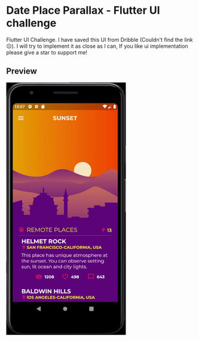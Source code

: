# Date Place Parallax - Flutter UI challenge

Flutter UI Challenge. I have saved this UI from Dribble (Couldn't find the link ☹). I will try to implement it as close as I can, If you like ui implementation please give a star to support me!

## Preview

![Preview Screen](./.github/output.gif?raw=true "Date Place Parallax")
